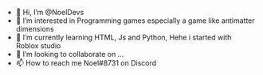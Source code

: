 - 👋 Hi, I’m @NoelDevs
- 👀 I’m interested in Programming games especially a game like antimatter dimensions
- 🌱 I’m currently learning HTML, Js and Python, Hehe i started with Roblox studio
- 💞️ I’m looking to collaborate on ...
- 📫 How to reach me Noel#8731 on Discord
